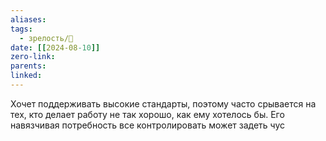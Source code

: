 ```yaml
---
aliases: 
tags:
  - зрелость/🌱
date: [[2024-08-10]]
zero-link: 
parents: 
linked:
---
```

Хочет поддерживать высокие стандарты, поэтому часто срывается на тех, кто делает работу не так хорошо, как ему хотелось бы. Его навязчивая потребность все контролировать может задеть чус